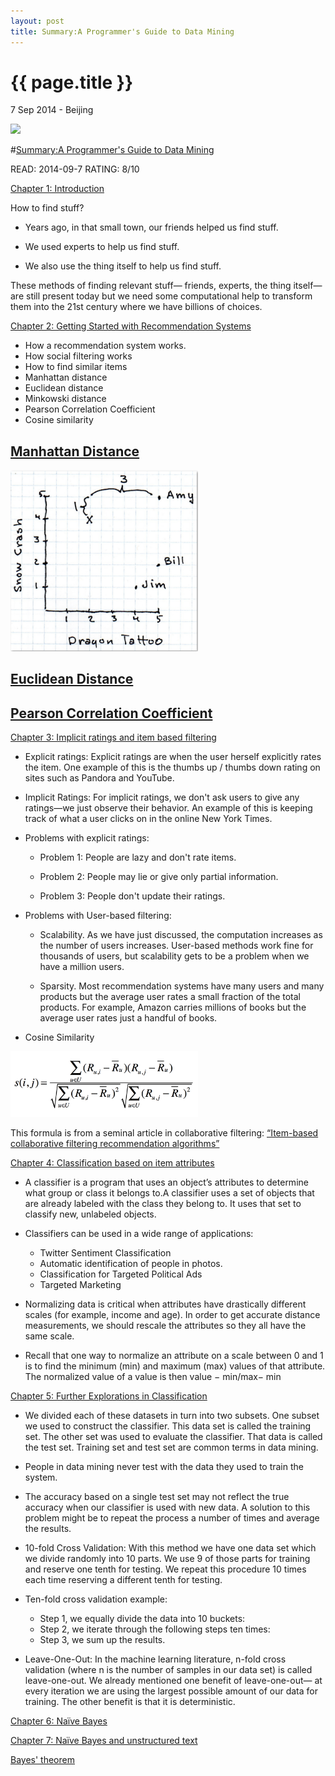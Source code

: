 ```yaml
---
layout: post
title: Summary:A Programmer's Guide to Data Mining
---
```


{{ page.title }}
================

<p class="meta">7 Sep 2014 - Beijing</p>


<img src="http://guidetodatamining.com/wp-content/uploads/2012/10/mozi.jpeg" width="200" />


#[Summary:A Programmer's Guide to Data Mining](http://guidetodatamining.com/)

READ: 2014-09-7 RATING: 8/10

[Chapter 1: Introduction](http://guidetodatamining.com/chapter-1/)

How to find stuff?

- Years ago, in that small town, our friends helped us find stuff. 

- We used experts to help us find stuff.

- We also use the thing itself to help us find stuff. 

These methods of finding relevant stuff— friends, experts, the thing itself—are still present today but we need some computational help to transform them into the 21st century where we have billions of choices.

[Chapter 2: Getting Started with Recommendation Systems](http://guidetodatamining.com/chapter-2/)

- How a recommendation system works.
- How social filtering works
- How to find similar items
- Manhattan distance
- Euclidean distance
- Minkowski distance
- Pearson Correlation Coefficient
- Cosine similarity

## [Manhattan Distance](http://en.wikipedia.org/wiki/Manhattan_distance)
<img src="/images/A Programmer's Guide To Data Mining/ManhattanDistance.jpg" width="300" />

## [Euclidean Distance](http://en.wikipedia.org/wiki/Euclidean_distance)

## [Pearson Correlation Coefficient]()

[Chapter 3: Implicit ratings and item based filtering](http://guidetodatamining.com/chapter-3/)

- Explicit ratings: Explicit ratings are when the user herself explicitly rates the item. One example of this is the thumbs up / thumbs down rating on sites such as Pandora and YouTube.
- Implicit Ratings: For implicit ratings, we don't ask users to give any ratings—we just observe their behavior. An example of this is keeping track of what a user clicks on in the online New York Times.


- Problems with explicit ratings:

	- Problem 1: People are lazy and don't rate items.

	- Problem 2: People may lie or give only partial information.

	- Problem 3: People don't update their ratings.

- Problems with User-based filtering:

	- Scalability. As we have just discussed, the computation increases as the number of users increases. User-based methods work fine for thousands of users, but scalability gets to be a problem when we have a million users.

	- Sparsity. Most recommendation systems have many users and many products but the average user rates a small fraction of the total products. For example, Amazon carries millions of books but the average user rates just a handful of books. 
	
- Cosine Similarity

<img src="/images/A Programmer's Guide To Data Mining/Cosine Similarity.jpg" width="300" />
	
This formula is from a seminal article in collaborative filtering: [“Item-based collaborative filtering recommendation algorithms”](http://www.grouplens.org/papers/pdf/www10_sarwar.pdf)

[Chapter 4: Classification based on item attributes](http://guidetodatamining.com/chapter-4/)

- A classifier is a program that uses an object’s attributes to determine what group or class it belongs to.A classifier uses a set of objects that are already labeled with the class they belong to. It uses that set to classify new, unlabeled objects. 

- Classifiers can be used in a wide range of applications:
	- Twitter Sentiment Classification
	- Automatic identification of people in photos.
	- Classification for Targeted Political Ads
	- Targeted Marketing
- Normalizing data is critical when attributes have drastically different scales (for example, income and age). In order to get accurate distance measurements, we should rescale the attributes so they all have the same scale.

- Recall that one way to normalize an attribute on a scale between 0 and 1 is to find the minimum (min) and maximum (max) values of that attribute. The normalized value of a value is then value − min/max− min


[Chapter 5: Further Explorations in Classification](http://guidetodatamining.com/chapter-5/)

- We divided each of these datasets in turn into two subsets. One subset we used to construct the classifier. This data set is called the training set. The other set was used to evaluate the classifier. That data is called the test set. Training set and test set are common terms in data mining.

- People in data mining never test with the data they used to train the system.

- The accuracy based on a single test set may not reflect the true accuracy when our classifier is used with new data. A solution to this problem might be to repeat the process a number of times and average the results. 

- 10-fold Cross Validation: With this method we have one data set which we divide randomly into 10 parts. We use 9 of those parts for training and reserve one tenth for testing. We repeat this procedure 10 times each time reserving a different tenth for testing.

- Ten-fold cross validation example:
	- Step 1, we equally divide the data into 10 buckets:
	- Step 2, we iterate through the following steps ten times:
	- Step 3, we sum up the results.

- Leave-One-Out: In the machine learning literature, n-fold cross validation (where n is the number of samples in our data set) is called leave-one-out. We already mentioned one benefit of leave-one-out— at every iteration we are using the largest possible amount of our data for training. The other benefit is that it is deterministic.

[Chapter 6: Naïve Bayes](http://guidetodatamining.com/chapter-6/)

[Chapter 7: Naïve Bayes and unstructured text](http://guidetodatamining.com/chapter-7/)

[Bayes' theorem](http://en.wikipedia.org/wiki/Bayes'_theorem)
